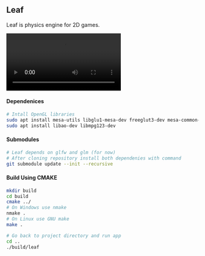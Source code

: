 ## Leaf

Leaf is physics engine for 2D games.


<video src='https://github.com/fmuhic/Leaf/assets/28514114/f5c06a5f-9189-4714-a922-4b27d9bc1b4e'></video>


#### Dependenices

```sh
# Intall OpenGL libraries
sudo apt install mesa-utils libglu1-mesa-dev freeglut3-dev mesa-common-dev
sudo apt install libao-dev libmpg123-dev

```

#### Submodules
```sh
# Leaf depends on glfw and glm (for now)
# After cloning repository install both dependenies with command
git submodule update --init --recursive


```
#### Build Using CMAKE
```sh
mkdir build
cd build
cmake ../
# On Windows use nmake
nmake .
# On Linux use GNU make
make .

# Go back to project directory and run app
cd ..
./build/leaf
```
